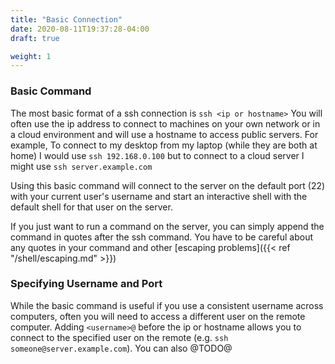 ```yaml
---
title: "Basic Connection"
date: 2020-08-11T19:37:28-04:00
draft: true

weight: 1
---
```


### Basic Command

The most basic format of a ssh connection is `ssh <ip or hostname>` You will often use the ip address to connect to machines on your own network or in a cloud environment and will use a hostname to access public servers. For example, To connect to my desktop from my laptop (while they are both at home) I would use `ssh 192.168.0.100` but to connect to a cloud server I might use `ssh server.example.com`

Using this basic command will connect to the server on the default port (22) with your current user's username and start an interactive shell with the default shell for that user on the server.

If you just want to run a command on the server, you can simply append the command in quotes after the ssh command. You have to be careful about any quotes in your command and other [escaping problems]({{< ref "/shell/escaping.md" >}})

### Specifying Username and Port

While the basic command is useful if you use a consistent username across computers, often you will need to access a different user on the remote computer. Adding `<username>@` before the ip or hostname allows you to connect to the specified user on the remote (e.g. `ssh someone@server.example.com`). You can also @TODO@
